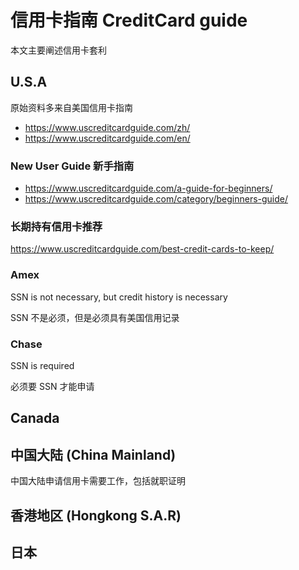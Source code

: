 # 信用卡指南 CreditCard guide

本文主要阐述信用卡套利

## U.S.A

原始资料多来自美国信用卡指南

- <https://www.uscreditcardguide.com/zh/>
- <https://www.uscreditcardguide.com/en/>

### New User Guide 新手指南

- <https://www.uscreditcardguide.com/a-guide-for-beginners/>
- <https://www.uscreditcardguide.com/category/beginners-guide/>

### 长期持有信用卡推荐

<https://www.uscreditcardguide.com/best-credit-cards-to-keep/>

### Amex

SSN is not necessary, but credit history is necessary

SSN 不是必须，但是必须具有美国信用记录

### Chase

SSN is required

必须要 SSN 才能申请

## Canada

## 中国大陆 (China Mainland)

中国大陆申请信用卡需要工作，包括就职证明

## 香港地区 (Hongkong S.A.R)

## 日本
